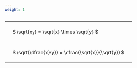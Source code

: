 ```yaml
---
weight: 1
---
```


<style type="text/css">
#T_518f1 th.col_heading {
  text-align: left;
  font-size: 1em;
}
#T_518f1 td {
  text-align: left;
  font-size: 1em;
  padding: 1.5em;
}
</style>
<table id="T_518f1">
  <thead>
  </thead>
  <tbody>
    <tr>
      <td id="T_518f1_row0_col0" class="data row0 col0" >$ \sqrt{xy} = \sqrt{x} \times \sqrt{y} $</td>
    </tr>
    <tr>
      <td id="T_518f1_row1_col0" class="data row1 col0" >$ \sqrt{\dfrac{x}{y}} = \dfrac{\sqrt{x}}{\sqrt{y}} $</td>
    </tr>
  </tbody>
</table>
